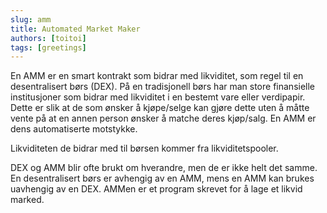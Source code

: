 ```yaml
---
slug: amm
title: Automated Market Maker   
authors: [toitoi]
tags: [greetings]
---
```


En AMM er en smart kontrakt som bidrar med likviditet, som regel til en desentralisert børs (DEX). På en tradisjonell børs har man store finansielle institusjoner som bidrar med likviditet i en bestemt vare eller verdipapir. Dette er slik at de som ønsker å kjøpe/selge kan gjøre dette uten å måtte vente på at en annen person ønsker å matche deres kjøp/salg. En AMM er dens automatiserte motstykke. 

Likviditeten de bidrar med til børsen kommer fra likviditetspooler. 

DEX og AMM blir ofte brukt om hverandre, men de er ikke helt det samme. En desentralisert børs er avhengig av en AMM, mens en AMM kan brukes uavhengig av en DEX. AMMen er et program skrevet for å lage et likvid marked.